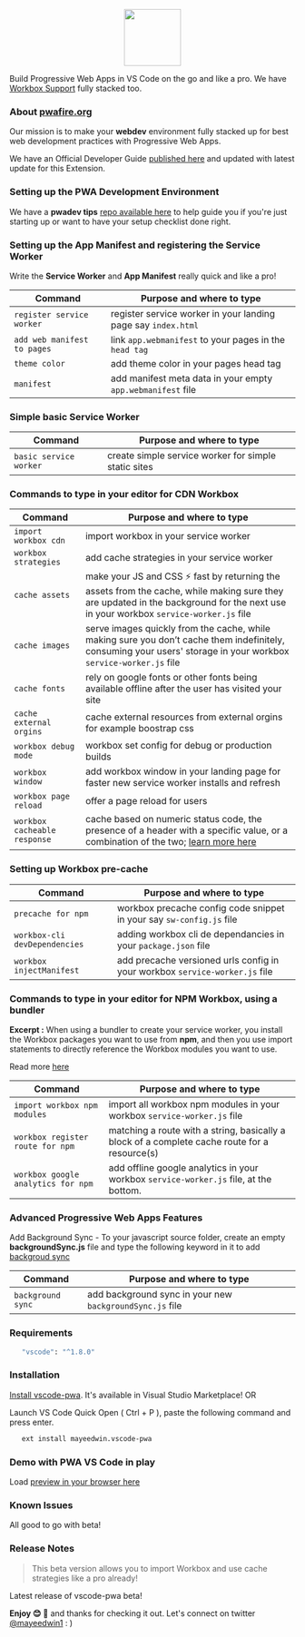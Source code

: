 <p align="center"><img src="https://cdn.glitch.com/9d392eb2-e56d-4c4b-9cac-ad56f7192984%2Fvscodepwa.png?v=1579375982686" height="100"/></p>

Build Progressive Web Apps in VS Code on the go and like a pro. We have [Workbox Support](https://developers.google.com/web/tools/workbox/) fully stacked too.

### About [pwafire.org](https://pwafire.org)

Our mission is to make your **webdev** environment fully stacked up for best web development practices with Progressive Web Apps.

We have an Official Developer Guide [published here](https://pwafire.org/developer/docs/how-to-use-vscode-pwa-in-vscode/) and updated with latest update for this Extension.

### Setting up the PWA Development Environment

We have a **pwadev tips** [repo available here](https://github.com/mayeedwin/pwadev-tips) to help guide you if you're just starting up or want to have your setup checklist done right.

### Setting up the App Manifest and registering the Service Worker

Write the **Service Worker** and **App Manifest** really quick and like a pro!

| Command                     | Purpose and where to type                                     |
| --------------------------- | ------------------------------------------------------------- |
| `register service worker`   | register service worker in your landing page say `index.html` |
| `add web manifest to pages` | link `app.webmanifest` to your pages in the `head tag`        |
| `theme color`               | add theme color in your pages head tag                        |
| `manifest`                  | add manifest meta data in your empty `app.webmanifest` file   |

### Simple basic Service Worker

| Command                | Purpose and where to type                            |
| ---------------------- | ---------------------------------------------------- |
| `basic service worker` | create simple service worker for simple static sites |

### Commands to type in your editor for CDN Workbox

| Command                     | Purpose and where to type                                                                                                                                                                                              |
| --------------------------- | ---------------------------------------------------------------------------------------------------------------------------------------------------------------------------------------------------------------------- |
| `import workbox cdn`            | import workbox in your service worker                                                                                                                                                                                  |
| `workbox strategies`        | add cache strategies in your service worker                                                                                                                                                                            |
| `cache assets`              | make your JS and CSS ⚡ fast by returning the assets from the cache, while making sure they are updated in the background for the next use in your workbox `service-worker.js` file                                    |
| `cache images`              | serve images quickly from the cache, while making sure you don’t cache them indefinitely, consuming your users' storage in your workbox `service-worker.js` file                                                       |
| `cache fonts`               | rely on google fonts or other fonts being available offline after the user has visited your site                                                                                                                       |
| `cache external orgins`     | cache external resources from external orgins for example boostrap css                                                                                                                                                 |
| `workbox debug mode`        | workbox set config for debug or production builds                                                                                                                                                                      |
| `workbox window`            | add workbox window in your landing page for faster new service worker installs and refresh                                                                                                                             |
| `workbox page reload`       | offer a page reload for users                                                                                                                                                                                          |
| `workbox cacheable response` | cache based on numeric status code, the presence of a header with a specific value, or a combination of the two; [learn more here](https://developers.google.com/web/tools/workbox/modules/workbox-cacheable-response) |

### Setting up Workbox pre-cache

| Command                       | Purpose and where to type                                                   |
| ----------------------------- | --------------------------------------------------------------------------- |
| `precache for npm`            | workbox precache config code snippet in your say `sw-config.js` file        |
| `workbox-cli devDependencies` | adding workbox cli de dependancies in your `package.json` file              |
| `workbox injectManifest`      | add precache versioned urls config in your workbox `service-worker.js` file |

### Commands to type in your editor for NPM Workbox, using a bundler

**Excerpt :** When using a bundler to create your service worker, you install the Workbox packages you want to use from **npm**, and
then you use import statements to directly reference the Workbox modules you want to use.

Read more [here](https://developers.google.com/web/tools/workbox/guides/using-bundlers)

| Command                            | Purpose and where to type                                                                     |
| ---------------------------------- | --------------------------------------------------------------------------------------------- |
| `import workbox npm modules`       | import all workbox npm modules in your workbox `service-worker.js` file                       |
| `workbox register route for npm`   | matching a route with a string, basically a block of a complete cache route for a resource(s) |
| `workbox google analytics for npm` | add offline google analytics in your workbox `service-worker.js` file, at the bottom.         |

### Advanced Progressive Web Apps Features

Add Background Sync - To your javascript source folder, create an empty **backgroundSync.js** file and type the following
keyword in it to add [backgroud sync](https://pwafire.org/developer/docs/background-sync/)

| Command           | Purpose and where to type                                |
| ----------------- | -------------------------------------------------------- |
| `background sync` | add background sync in your new `backgroundSync.js` file |

### Requirements

```bash
   "vscode": "^1.8.0"
```

### Installation

[Install vscode-pwa](https://marketplace.visualstudio.com/items?itemName=mayeedwin.vscode-pwa). It's available in Visual Studio Marketplace! OR

Launch VS Code Quick Open ( Ctrl + P ), paste the following command and press enter.

```sh
   ext install mayeedwin.vscode-pwa
```

### Demo with PWA VS Code in play

Load [preview in your browser here](.github/images/vscode-pwa-vid.gif)

### Known Issues

All good to go with beta!

### Release Notes

> This beta version allows you to import Workbox and use cache strategies like a pro already!

Latest release of vscode-pwa beta!

**Enjoy 😊 🐥** and thanks for checking it out. Let's connect on twitter [@mayeedwin1](https://twitter.com/mayeedwin1) : )

